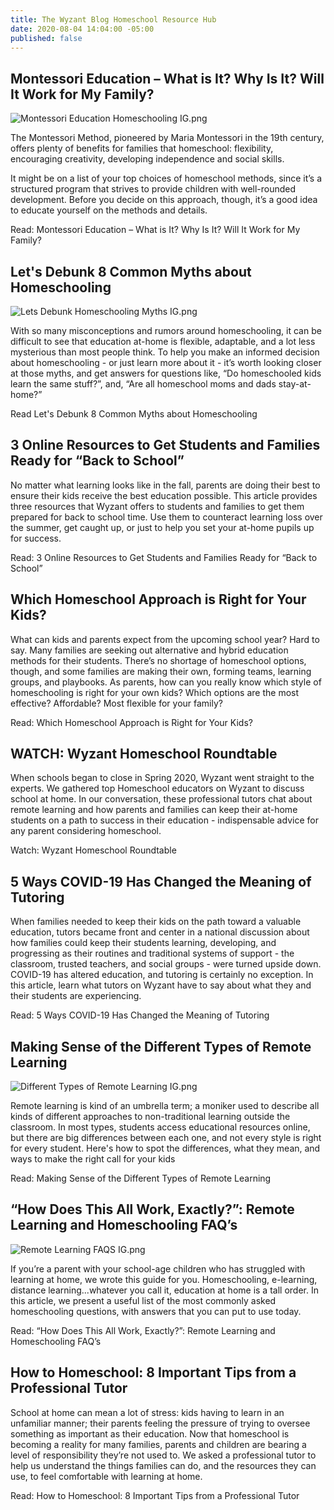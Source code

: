 ```yaml
---
title: The Wyzant Blog Homeschool Resource Hub
date: 2020-08-04 14:04:00 -05:00
published: false
---
```


## Montessori Education – What is It? Why Is It? Will It Work for My Family?

![Montessori Education Homeschooling IG.png](/blog/uploads/Montessori%20Education%20Homeschooling%20IG.png)

The Montessori Method, pioneered by Maria Montessori in the 19th century, offers plenty of benefits for families that homeschool: flexibility, encouraging creativity, developing independence and social skills. 

It might be on a list of your top choices of homeschool methods, since it’s a structured program that strives to provide children with well-rounded development. Before you decide on this approach, though, it’s a good idea to educate yourself on the methods and details.

Read: Montessori Education – What is It? Why Is It? Will It Work for My Family?

## Let's Debunk 8 Common Myths about Homeschooling

![Lets Debunk Homeschooling Myths IG.png](/blog/uploads/Lets%20Debunk%20Homeschooling%20Myths%20IG.png)

With so many misconceptions and rumors around homeschooling, it can be difficult to see that education at-home is flexible, adaptable, and a lot less mysterious than most people think. To help you make an informed decision about homeschooling - or just learn more about it - it’s worth looking closer at those myths, and get answers for questions like, “Do homeschooled kids learn the same stuff?”, and, “Are all homeschool moms and dads stay-at-home?”

Read Let's Debunk 8 Common Myths about Homeschooling

## 3 Online Resources to Get Students and Families Ready for “Back to School”
No matter what learning looks like in the fall, parents are doing their best to ensure their kids receive the best education possible. This article provides three resources that Wyzant offers to students and families to get them prepared for back to school time. Use them to counteract learning loss over the summer, get caught up, or just to help you set your at-home pupils up for success.

Read: 3 Online Resources to Get Students and Families Ready for “Back to School”

## Which Homeschool Approach is Right for Your Kids?
What can kids and parents expect from the upcoming school year? Hard to say. Many families are seeking out alternative and hybrid education methods for their students. There’s no shortage of homeschool options, though, and some families are making their own, forming teams, learning groups, and playbooks. As parents, how can you really know which style of homeschooling is right for your own kids? Which options are the most effective? Affordable? Most flexible for your family?

Read: Which Homeschool Approach is Right for Your Kids?

## WATCH: Wyzant Homeschool Roundtable
When schools began to close in Spring 2020, Wyzant went straight to the experts. We gathered top Homeschool educators on Wyzant to discuss school at home. In our conversation, these professional tutors chat about remote learning and how parents and families can keep their at-home students on a path to success in their education - indispensable advice for any parent considering homeschool.

Watch: Wyzant Homeschool Roundtable

## 5 Ways COVID-19 Has Changed the Meaning of Tutoring
When families needed to keep their kids on the path toward a valuable education, tutors became front and center in a national discussion about how families could keep their students learning, developing, and progressing as their routines and traditional systems of support - the classroom, trusted teachers, and social groups - were turned upside down. COVID-19 has altered education, and tutoring is certainly no exception. In this article, learn what tutors on Wyzant have to say about what they and their students are experiencing. 

Read: 5 Ways COVID-19 Has Changed the Meaning of Tutoring


## Making Sense of the Different Types of Remote Learning

![Different Types of Remote Learning IG.png](/blog/uploads/Different%20Types%20of%20Remote%20Learning%20IG.png)

Remote learning is kind of an umbrella term; a moniker used to describe all kinds of different approaches to non-traditional learning outside the classroom. In most types, students access educational resources online, but there are big differences between each one, and not every style is right for every student. Here's how to spot the differences, what they mean, and ways to make the right call for your kids

Read: Making Sense of the Different Types of Remote Learning


## “How Does This All Work, Exactly?”: Remote Learning and Homeschooling FAQ’s

![Remote Learning FAQS IG.png](/blog/uploads/Remote%20Learning%20FAQS%20IG.png)

If you’re a parent with your school-age children who has struggled with learning at home, we wrote this guide for you. Homeschooling, e-learning, distance learning...whatever you call it, education at home is a tall order. In this article, we present a useful list of the most commonly asked homeschooling questions, with answers that you can put to use today.

Read: “How Does This All Work, Exactly?”: Remote Learning and Homeschooling FAQ’s


## How to Homeschool: 8 Important Tips from a Professional Tutor
School at home can mean a lot of stress: kids having to learn in an unfamiliar manner; their parents feeling the pressure of trying to oversee something as important as their education. Now that homeschool is becoming a reality for many families, parents and children are bearing a level of responsibility they’re not used to. We asked a professional tutor to help us understand the things families can do, and the resources they can use, to feel comfortable with learning at home. 

Read: How to Homeschool: 8 Important Tips from a Professional Tutor


